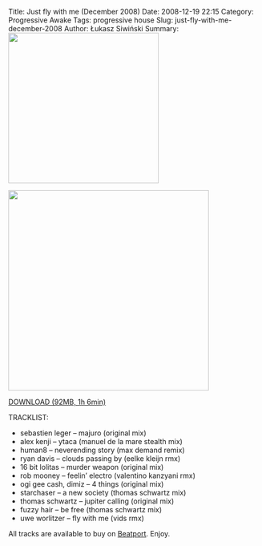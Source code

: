 Title: Just fly with me (December 2008) 
Date: 2008-12-19 22:15
Category: Progressive Awake
Tags: progressive house
Slug: just-fly-with-me-december-2008
Author: Łukasz Siwiński
Summary: <img width="300" src="https://drive.google.com/uc?export=download&id=0B1aIvu0NI6o4VGdUYmI4THQ0S3c" />

<!-- ### IMAGE ### -->
<a href ="https://drive.google.com/uc?export=download&id=0B_4_ynm06YZIU2JGanRxaWRyMGM" 
    title="DOWNLOAD" target="_blank">
    <img width="400" src="https://drive.google.com/uc?export=download&id=0B1aIvu0NI6o4VGdUYmI4THQ0S3c" />
</a>

<a href ="https://drive.google.com/file/d/0B_4_ynm06YZIU2JGanRxaWRyMGM/edit?usp=sharing" 
    title="Progressive Awake - ?" target="_blank">
DOWNLOAD (92MB, 1h 6min)
</a>

TRACKLIST:  

- sebastien leger – majuro (original mix)  
- alex kenji – ytaca (manuel de la mare stealth mix)  
- human8 – neverending story (max demand remix)
- ryan davis – clouds passing by (eelke kleijn rmx)
- 16 bit lolitas – murder weapon (original mix)
- rob mooney – feelin’ electro (valentino kanzyani rmx)
- ogi gee cash, dimiz – 4 things (original mix)
- starchaser – a new society (thomas schwartz mix)
- thomas schwartz – jupiter calling (original mix)
- fuzzy hair – be free (thomas schwartz mix)
- uwe worlitzer – fly with me (vids rmx)

All tracks are available to buy on <a href="http://beatport.com" target="_blank">Beatport</a>.
Enjoy.